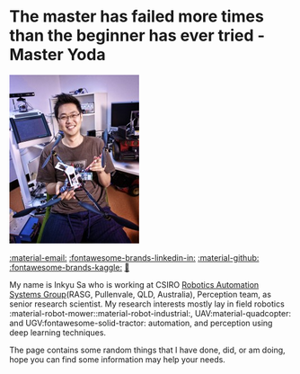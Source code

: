 # The master has failed more times than the beginner has ever tried - Master Yoda

<!-- <p align="center">
<img src="imgs/Inkyu_800_600-231x300.jpg">
</p> -->
![](imgs/Inkyu_800_600-231x300.jpg)


[:material-email:](mailto:enddl22@gmail.com) [:fontawesome-brands-linkedin-in:](https://www.linkedin.com/in/inkyu-sa-16a01257/) [:material-github:](https://github.com/inkyusa) [:fontawesome-brands-kaggle:](https://www.kaggle.com/enddl22) [:newspaper:](https://scholar.google.com.au/citations?user=KxJU37kAAAAJ&hl=en)

My name is Inkyu Sa who is working at CSIRO [Robotics Automation Systems Group](https://research.csiro.au/robotics/)(RASG, Pullenvale, QLD, Australia), Perception team, as senior research scientist. My research interests mostly lay in field robotics :material-robot-mower::material-robot-industrial:, UAV:material-quadcopter: and UGV:fontawesome-solid-tractor: automation, and perception using deep learning techniques.


The page contains some random things that I have done, did, or am doing, hope you can find some information may help your needs.

